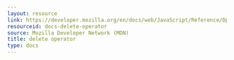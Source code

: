 ```yaml
---
layout: resource
link: https://developer.mozilla.org/en/docs/web/JavaScript/Reference/Operators/delete
resourceid: docs-delete-operator
source: Mozilla Developer Network (MDN)
title: delete operator
type: docs
---
```


